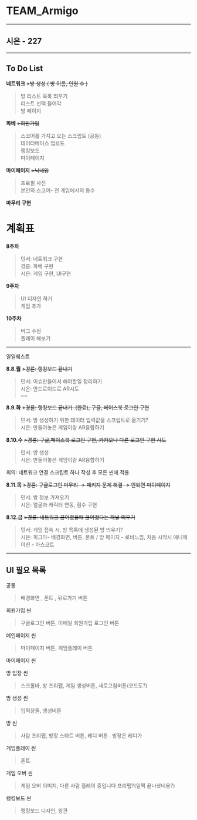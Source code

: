 # TEAM_Armigo
--------------
## 시은 - 227
--------------

To Do List
--------------

**네트워크**
~~>방 생성 ( 방 이름, 인원 수 )<br>~~
>방 리스트 목록 띄우기<br>
>리스트 선택 들어각<br>
>방 페이지<br>

**파베**
~~>회원가입 <br>~~
>스코어를 가지고 오는 스크립트 (공동)<br>
>데이터베이스 업로드 <br>
>랭킹보드<br>
>마이페이지 <br>

**마이페이지**
~~>닉네임<br>~~
>프로필 사진<br>
>본인의 스코어- 전 게임에서의 등수<br>

**마무리 구현**



# 계획표

**8주차**
>민서: 네트워크 구현<br>
>경륜: 파베 구현<br>
>시은: 게임 구현, UI구현<br>

**9주차**
>UI 디자인 하기<br>
>게임 추가<br>

**10주차**
>버그 수정<br>
>플레이 해보기<br>

--------------------------

일일퀘스트

**8.8.월**
~~>경륜: 랭킹보드 끝내기<br>~~
>민서: 이슈만들어서 해야할일 정리하기<br>
>시은: 안드로이드로 AR시도<br>~~

**8.9.화**
~~>경륜: 랭킹보드 끝내기. (완료), 구글, 페이스북 로그인 구현 <br>~~
>민서: 방 생성하기 위한 데이터 입력값을 스크립트로 옮기기?<br>
>시은: 만들어놓은 게임이랑 AR융합하기<br>

**8.10.수**
~~>경륜: 구글,페이스북 로그인 구현, 카카오나 다른 로그인 구현 시도<br>~~
>민서: 방 생성<br>
>시은: 만들어놓은 게임이랑 AR융합하기<br>

회의: 네트워크 연결 스크립트 하나 작성 후 모든 씬에 적용.

**8.11.목**
~~>경륜: 구글로그인 마무리 -> 패키지 문제 해결 -> 안되면 마이페이지 <br>~~
>민서: 방 정보 가져오기<br>
>시은: 얼굴과 캐릭터 연동, 점수 구현<br>

**8.12.금**
~~>경륜: 네트워크 끊어졌을때 끊어졌다는 패널 띄우기<br>~~
>민서: 게임 접속 시, 방 목록에 생성된 방 띄우기?<br>
>시은: 피그마- 배경화면, 버튼, 폰트 / 방 페이지 - 로비느낌, 처음 시작시 애니메이션 - 마스코트 <br>

-----------

## UI 필요 목록

공통
> 배경화면 , 폰트 , 뒤로가기 버튼

회원가입 씬
> 구글로그인 버튼, 이메일 회원가입 로그인 버튼

메인페이지 씬
> 마이페이지 버튼, 게임플레이 버튼

마이페이지 씬
> 

방 입장 씬
> 스크롤바, 방 프리팹, 게임 생성버튼, 새로고침버튼(코드도?)

방 생성 씬
> 입력창들, 생성버튼

방 씬
> 사람 프리팹, 방장 스타트 버튼, 레디 버튼 . 방장은 레디가 

게임플레이 씬
> 폰트

게임 오버 씬
> 게임 오버 이미지, 다른 사람 플레이 중입니다 프리팹?(일찍 끝나셨네용?)

랭킹보드 씬
> 랭킹보드 디자인, 왕관


